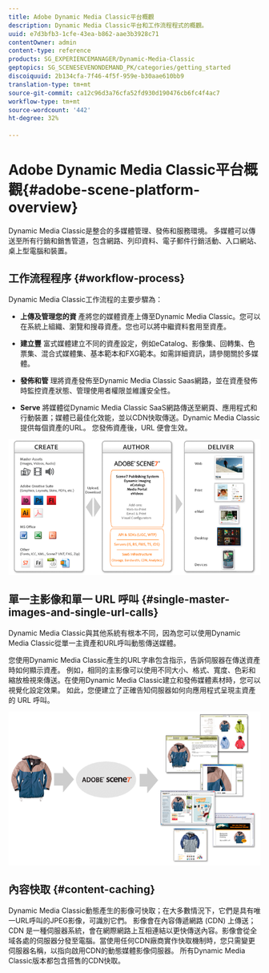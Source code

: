 ```yaml
---
title: Adobe Dynamic Media Classic平台概觀
description: Dynamic Media Classic平台和工作流程程式的概觀。
uuid: e7d3bfb3-1cfe-43ea-b862-aae3b3928c71
contentOwner: admin
content-type: reference
products: SG_EXPERIENCEMANAGER/Dynamic-Media-Classic
geptopics: SG_SCENESEVENONDEMAND_PK/categories/getting_started
discoiquuid: 2b134cfa-7f46-4f5f-959e-b30aae610bb9
translation-type: tm+mt
source-git-commit: ca12c96d3a76cfa52fd930d190476cb6fc4f4ac7
workflow-type: tm+mt
source-wordcount: '442'
ht-degree: 32%

---
```



# Adobe Dynamic Media Classic平台概觀{#adobe-scene-platform-overview}

Dynamic Media Classic是整合的多媒體管理、發佈和服務環境。 多媒體可以傳送至所有行銷和銷售管道，包含網路、列印資料、電子郵件行銷活動、入口網站、桌上型電腦和裝置。

## 工作流程程序 {#workflow-process}

Dynamic Media Classic工作流程的主要步驟為：

* **上傳及管理您的資**
產將您的媒體資產上傳至Dynamic Media Classic。您可以在系統上組織、瀏覽和搜尋資產。您也可以將中繼資料套用至資產。

* **建立豐**
富式媒體建立不同的資產設定，例如eCatalog、影像集、回轉集、色票集、混合式媒體集、基本範本和FXG範本。如需詳細資訊，請參閱關於多媒體。

* **發佈和管**
理將資產發佈至Dynamic Media Classic Saas網路，並在資產發佈時監控資產狀態、管理使用者權限並維護安全性。

* **Serve**
將媒體從Dynamic Media Classic SaaS網路傳送至網頁、應用程式和行動裝置；媒體已最佳化效能，並以CDN快取傳送。Dynamic Media Classic提供每個資產的URL。 您發佈資產後，URL 便會生效。

![Dynamic Media Classic工作流程程式](/help/assets/gs_workflow.png)

## 單一主影像和單一 URL 呼叫 {#single-master-images-and-single-url-calls}

Dynamic Media Classic與其他系統有根本不同，因為您可以使用Dynamic Media Classic從單一主資產和URL呼叫動態傳送媒體。

您使用Dynamic Media Classic產生的URL字串包含指示，告訴伺服器在傳送資產時如何顯示資產。 例如，相同的主影像可以使用不同大小、格式、寬度、色彩和縮放檢視來傳送。在使用Dynamic Media Classic建立和發佈媒體素材時，您可以視覺化設定效果。 如此，您便建立了正確告知伺服器如何向應用程式呈現主資產的 URL 呼叫。

![Dynamic Media Classic可以針對不同大小和格式的不同媒體提供相同的主影像。](/help/assets/gs_dynamic_publishing.png)

## 內容快取 {#content-caching}

Dynamic Media Classic動態產生的影像可快取；在大多數情況下，它們是具有唯一URL呼叫的JPEG影像，可識別它們。 影像會在內容傳遞網路 (CDN) 上傳送；CDN 是一種伺服器系統，會在網際網路上互相連結以更快傳送內容。影像會從全域各處的伺服器分發至電腦。當使用任何CDN廠商實作快取機制時，您只需變更伺服器名稱，以指向啟用CDN的動態媒體影像伺服器。 所有Dynamic Media Classic版本都包含搭售的CDN快取。
